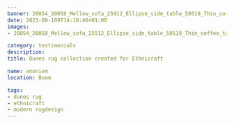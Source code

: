```yaml
---
banner: 20054_20058_Mellow_sofa_25912_Ellipse_side_table_50519_Thin_coffee_table_29996_Bricks_wall_art_21755_Dunes_rug_02_WEB.jpg
date: 2023-08-109T14:10:46+01:00
images:
- 20054_20058_Mellow_sofa_25912_Ellipse_side_table_50519_Thin_coffee_table_29996_Bricks_wall_art_21755_Dunes_rug_02_WEB.jpg

category: testimonials
description:
title: Dunes rug collection created for Ethnicraft

name: anoniem
location: Boom

tags:
- dunes rug
- ethnicraft
- modern rugdesign
---
```



